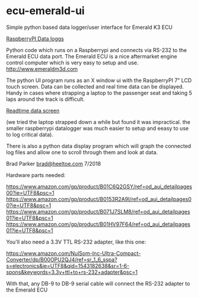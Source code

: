 # ecu-emerald-ui
Simple python based data logger/user interface for Emerald K3 ECU

[RaspberryPI Data loggs](pics/IMG_1010.jpg)

Python code which runs on a Raspberrypi and connects via RS-232 to the
Emerald ECU data port. The Emerald ECU is a nice aftermarket engine
control computer which is very easy to setup and
use. http://www.emeraldm3d.com

The python UI program runs as an X window ui with the RaspberryPI 7"
LCD touch screen.  Data can be collected and real time data can be
displayed.  Handy in cases where strapping a laptop to the passenger
seat and taking 5 laps around the track is difficult.

[Readtime data screen](pics/IMG_1019.jpg)

(we tried the laptop strapped down a while but found it was
impractical.  the smaller raspberrypi datalogger was much easier to
setup and eeasy to use to log critical data).

There is also a python data display program which will graph the
connected log files and allow one to scroll through them and look at
data.

Brad Parker
brad@heeltoe.com
7/2018

Hardware parts needed:

https://www.amazon.com/gp/product/B01C6Q2GSY/ref=od_aui_detailpages00?ie=UTF8&psc=1
https://www.amazon.com/gp/product/B0153R2A9I/ref=od_aui_detailpages00?ie=UTF8&psc=1
https://www.amazon.com/gp/product/B071J7SLM8/ref=od_aui_detailpages01?ie=UTF8&psc=1
https://www.amazon.com/gp/product/B01HV97F64/ref=od_aui_detailpages01?ie=UTF8&psc=1

You'll also need a 3.3V TTL RS-232 adapter, like this one:

https://www.amazon.com/NulSom-Inc-Ultra-Compact-Converter/dp/B00OPU2QJ4/ref=sr_1_6_sspa?s=electronics&ie=UTF8&qid=1543182638&sr=1-6-spons&keywords=3.3v+ttl+to+rs-232+adapter&psc=1

With that, any DB-9 to DB-9 serial cable will connect the RS-232 adapter to the Emerald ECU
